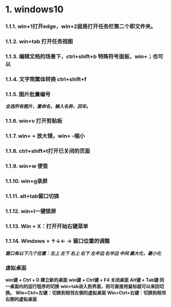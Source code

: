# 1. windows10
    
### 1.1.1. win+1打开edge，win+2就是打开任务栏第二个即文件夹。
### 1.1.2. win+tab 打开任务视图
### 1.1.3. 编辑文档的场景下，ctrl+shift+b 特殊符号面板，win+；也可以
### 1.1.4. 文字简繁体转换 ctrl+shift+f
### 1.1.5. 图片批量编号
***全选所有图片，重命名，输入名称，回车。***

### 1.1.6. win+v 打开剪贴板
### 1.1.7. win+ + 放大镜，win+ -缩小
### 1.1.8. ctrl+shift+t打开已关闭的页面
### 1.1.9. win+w 便签
### 1.1.10. win+g录屏
### 1.1.11. alt+tab窗口切换
### 1.1.12. win+l一键锁屏
### 1.1.13. Win + X：打开开始右键菜单
### 1.1.14. Windows + ↑↓← →	窗口位置的调整
***窗口有以下几个位置：左上 左下 右上 右下 左半边 右半边 中间 最大化，最小化***

### 虚拟桌面
**win键 + Ctrl + D 建立新的桌面**
**win键 + Ctrl键 + F4 关闭桌面**
**Alt键 + Tab键 同一桌面内的运行程序的切换**
**win+tab进入到界面，则可直接用鼠标就可以来回切换。**
**Win+Ctrl+左键：切换到相邻左侧的虚拟桌面**
**Win+Ctrl+右键：切换到相邻右侧的虚拟桌面**